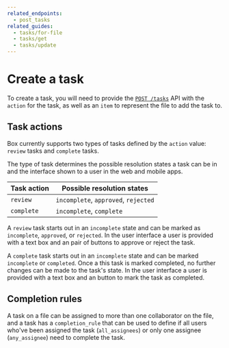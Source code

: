 ```yaml
---
related_endpoints:
  - post_tasks
related_guides:
  - tasks/for-file
  - tasks/get
  - tasks/update
---
```

<!-- alex disable reject -->

# Create a task

To create a task, you will need to provide the [`POST /tasks`][post_tasks] API
with the `action` for the task, as well as an `item` to represent the file to
add the task to.

<Samples id="post_tasks" />

## Task actions

Box currently supports two types of tasks defined by the `action` value:
`review` tasks and `complete` tasks.

The type of task determines the possible resolution states a task can be in and
the interface shown to a user in the web and mobile apps.

| Task action | Possible resolution states           |
|-------------|--------------------------------------|
| `review`    | `incomplete`, `approved`, `rejected` |
| `complete`  | `incomplete`, `complete`             |

A `review` task starts out in an `incomplete` state and can be marked as
`incomplete`, `approved`, or `rejected`. In the user interface a user is
provided with a text box and an pair of buttons to approve or reject the task.

A `complete` task starts out in an `incomplete` state and can be marked
`incomplete` or `completed`. Once a this task is marked completed, no
further changes can be made to the task's state. In the user interface a user is
provided with a text box and an button to mark the task as completed.

## Completion rules

A task on a file can be assigned to more than one collaborator on the file, and
a task has a `completion_rule` that can be used to define if all users who've
been assigned the task (`all_assignees`) or only one assignee (`any_assignee`)
need to complete the task.

[post_tasks]: e://post_tasks
